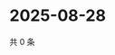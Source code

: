 # 2025-08-28

共 0 条

<!-- BEGIN ZHIHUVIDEO -->
<!-- 最后更新时间 Thu Aug 28 2025 04:12:22 GMT+0800 (China Standard Time) -->

<!-- END ZHIHUVIDEO -->
